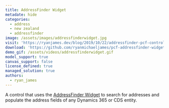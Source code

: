 ```yaml
---
title: AddressFinder Widget
metadate: hide
categories:
  - address
  - new zealand
  - addressfinder
image: /assets/images/addressfinderwidget.jpg
visit: 'https://ryanjames.dev/blog/2019/10/22/addressfinder-pcf-control-for-d365-and-cds/'
download: 'https://github.com/ryanmichaeljames/pcf-addressfinder-widget'
demo_gif: /assets/videos/addressfinderwidget.gif
model_support: true
canvas_support: false
license_defined: true
managed_solution: true
authors:
  - ryan_james
---
```

A control that uses the <a target="_blank" href="https://addressfinder.nz/docs/widget_docs/">AddressFinder Widget</a> to search for addresses and populate the address fields of any Dynamics 365 or CDS entity.
